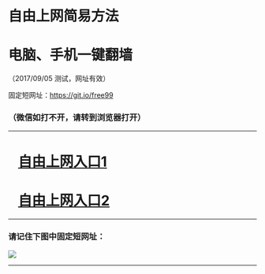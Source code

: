﻿# 自由上网简易方法

# 电脑、手机一键翻墙

（2017/09/05 测试，网址有效）

固定短网址：https://git.io/free99

### （微信如打不开，请转到浏览器打开）


***





# &nbsp;&nbsp; <a href="http://ft422421284.fwq-tz1001.xyz/fwqtz01.html?t=09050011504 " target="_blank">自由上网入口1</a>
# &nbsp;&nbsp; <a href="http://ft277599666.fwq-tz1002.xyz/fwqtz02.html?t=090500132338 " target="_blank">自由上网入口2</a>
***

### 请记住下图中固定短网址：

<img src="https://s3-us-west-2.amazonaws.com/fwq-1001/yjfq-20170905okok.png" /> 


***

